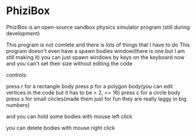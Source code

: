 # PhiziBox
PhiziBox is an open-source sandbox physics simulator program (still during development)

This program is not comlete and there is lots of things that I have to do
This program doesn't even have a spawn bodies window(there is one but I am still making it)
you can just spawn windows by keys on the keyboard now and you can't set their size without editing the code

controls:

press r for a rectangle body
press p for a polygon body(you can edit vertices in the code but it has to be > 2, <= 16)
press c for a circle body
press s for small circles(made them just for fun they are really laggy in big numbers)

and you can hold some bodies with mouse left click

you can delete bodies with mouse right click
